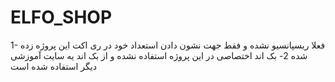# ELFO_SHOP
1- فعلا ریسپانسیو نشده و فقط جهت نشون دادن استعداد خود در ری اکت این پروژه زده شده
2- بک اند اختصاصی در این پروژه استفاده نشده و از بک اند یه سایت آموزشی دیگر استفاده شده است
